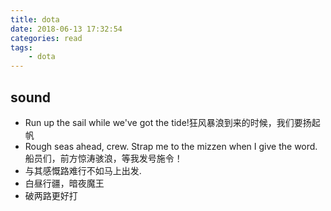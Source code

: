 ```yaml
---
title: dota
date: 2018-06-13 17:32:54
categories: read
tags: 
    - dota
---
```


## sound
- Run up the sail while we've got the tide!狂风暴浪到来的时候，我们要扬起帆
- Rough seas ahead, crew. Strap me to the mizzen when I give the word.  船员们，前方惊涛骇浪，等我发号施令！
- 与其感慨路难行不如马上出发.
- 白昼行疆，暗夜魔王
- 破两路更好打
